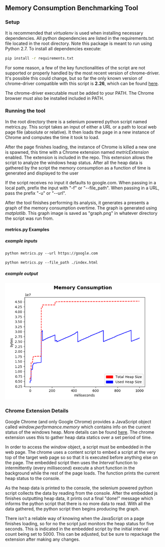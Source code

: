 ## Memory Consumption Benchmarking Tool

### Setup

It is recommended that *virtualenv* is used when installing necessary dependencies. All python dependencies are listed in the requirements.txt file located in the root directory. Note this package is meant to run using Python 2.7. To install all dependencies execute:

```bash
pip install -r requirements.txt 
```

For some reason, a few of the key functionalities of the script are not supported or properly handled by the most recent version of chrome-driver. It's possible this could change, but so far the only known version of chrome-driver compatible with this script is **2.26**, which can be found [here](https://chromedriver.storage.googleapis.com/index.html?path=2.26/).

The chrome-driver executable must be added to your PATH. The Chrome browser must also be installed included in PATH.

### Running the tool

In the root directory there is a selenium powered python script named metrics.py. This script takes an input of either a URL or a path to local web page file (absolute or relative). It then loads the page in a new instance of Chrome and computes the time it took to load. 

After the page finishes loading, the instance of Chrome is killed a new one is spawned, this time with a Chrome extension named *metricExtension* enabled. The extension is included in the repo.  This extension allows the script to analyze the windows heap status. After all the heap data is gathered by the script the memory consumption as a function of time is generated and displayed to the user

If the script receives no input it defaults to google.com. When passing in a local path, prefix the input with "-f" or "--file_path". When passing in a URL, pass the prefix "-u" or "--url".

After the tool finishes performing its analysis, it generates a presents a graph of the memory consumption overtime. The graph is generated using *matplotlib*. This graph image is saved as "graph.png" in whatever directory the script was run from.

#### metrics.py Examples

##### example inputs

```
python metrics.py --url https://google.com
```

```
python metrics.py --file_path ./index.html
```

##### example output

![](./graph.png)

### Chrome Extension Details

Google Chrome (and only Google Chrome) provides a JavaScript object called *window.performance.memory* which contains info on the current status of the windows heap. More details can be found [here](https://webplatform.github.io/docs/apis/timing/properties/memory/). The chrome extension uses this to gather heap data statics over a set period of time. 

In order to access the *window* object, a script must be embedded in the web page. The chrome uses a content script to embed a script at the very top of the target web page so so that it is executed before anything else on the page. The embedded script then uses the *Interval* function to intermittently (every millisecond) execute a short function in the background while the rest of the page loads. The function prints the current heap status to the console.

As the heap data is printed to the console, the selenium powered python script collects the data by reading from the console. After the embedded js finishes outputting heap data, it prints out a final "done!" message which informs the python script that there is no more data to read. With all the data gathered, the python script then begins producing the graph.

There isn't a reliable way of knowing when the JavaScript on a page finishes loading, so for no the script just monitors the heap status for five seconds. This is indicated in the embedded script by the initial interval count being set to 5000. This can be adjusted, but be sure to repackage the extension after making any changes.



